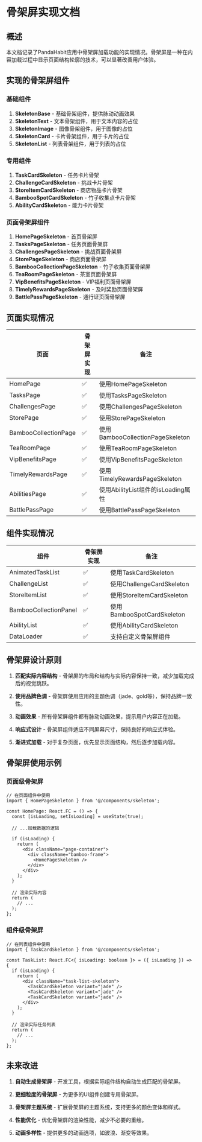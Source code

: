 # 骨架屏实现文档

## 概述

本文档记录了PandaHabit应用中骨架屏加载功能的实现情况。骨架屏是一种在内容加载过程中显示页面结构轮廓的技术，可以显著改善用户体验。

## 实现的骨架屏组件

### 基础组件

1. **SkeletonBase** - 基础骨架组件，提供脉动动画效果
2. **SkeletonText** - 文本骨架组件，用于文本内容的占位
3. **SkeletonImage** - 图像骨架组件，用于图像的占位
4. **SkeletonCard** - 卡片骨架组件，用于卡片的占位
5. **SkeletonList** - 列表骨架组件，用于列表的占位

### 专用组件

1. **TaskCardSkeleton** - 任务卡片骨架
2. **ChallengeCardSkeleton** - 挑战卡片骨架
3. **StoreItemCardSkeleton** - 商店物品卡片骨架
4. **BambooSpotCardSkeleton** - 竹子收集点卡片骨架
5. **AbilityCardSkeleton** - 能力卡片骨架

### 页面骨架屏组件

1. **HomePageSkeleton** - 首页骨架屏
2. **TasksPageSkeleton** - 任务页面骨架屏
3. **ChallengesPageSkeleton** - 挑战页面骨架屏
4. **StorePageSkeleton** - 商店页面骨架屏
5. **BambooCollectionPageSkeleton** - 竹子收集页面骨架屏
6. **TeaRoomPageSkeleton** - 茶室页面骨架屏
7. **VipBenefitsPageSkeleton** - VIP福利页面骨架屏
8. **TimelyRewardsPageSkeleton** - 及时奖励页面骨架屏
9. **BattlePassPageSkeleton** - 通行证页面骨架屏

## 页面实现情况

| 页面 | 骨架屏实现 | 备注 |
|------|------------|------|
| HomePage | ✅ | 使用HomePageSkeleton |
| TasksPage | ✅ | 使用TasksPageSkeleton |
| ChallengesPage | ✅ | 使用ChallengesPageSkeleton |
| StorePage | ✅ | 使用StorePageSkeleton |
| BambooCollectionPage | ✅ | 使用BambooCollectionPageSkeleton |
| TeaRoomPage | ✅ | 使用TeaRoomPageSkeleton |
| VipBenefitsPage | ✅ | 使用VipBenefitsPageSkeleton |
| TimelyRewardsPage | ✅ | 使用TimelyRewardsPageSkeleton |
| AbilitiesPage | ✅ | 使用AbilityList组件的isLoading属性 |
| BattlePassPage | ✅ | 使用BattlePassPageSkeleton |

## 组件实现情况

| 组件 | 骨架屏实现 | 备注 |
|------|------------|------|
| AnimatedTaskList | ✅ | 使用TaskCardSkeleton |
| ChallengeList | ✅ | 使用ChallengeCardSkeleton |
| StoreItemList | ✅ | 使用StoreItemCardSkeleton |
| BambooCollectionPanel | ✅ | 使用BambooSpotCardSkeleton |
| AbilityList | ✅ | 使用AbilityCardSkeleton |
| DataLoader | ✅ | 支持自定义骨架屏组件 |

## 骨架屏设计原则

1. **匹配实际内容结构** - 骨架屏的布局和结构与实际内容保持一致，减少加载完成后的视觉跳跃。

2. **使用品牌色调** - 骨架屏使用应用的主题色调（jade、gold等），保持品牌一致性。

3. **动画效果** - 所有骨架屏组件都有脉动动画效果，提示用户内容正在加载。

4. **响应式设计** - 骨架屏组件适应不同屏幕尺寸，保持良好的响应式体验。

5. **渐进式加载** - 对于复杂页面，优先显示页面结构，然后逐步加载内容。

## 骨架屏使用示例

### 页面级骨架屏

```tsx
// 在页面组件中使用
import { HomePageSkeleton } from '@/components/skeleton';

const HomePage: React.FC = () => {
  const [isLoading, setIsLoading] = useState(true);
  
  // ...加载数据的逻辑
  
  if (isLoading) {
    return (
      <div className="page-container">
        <div className="bamboo-frame">
          <HomePageSkeleton />
        </div>
      </div>
    );
  }
  
  // 渲染实际内容
  return (
    // ...
  );
};
```

### 组件级骨架屏

```tsx
// 在列表组件中使用
import { TaskCardSkeleton } from '@/components/skeleton';

const TaskList: React.FC<{ isLoading: boolean }> = ({ isLoading }) => {
  if (isLoading) {
    return (
      <div className="task-list-skeleton">
        <TaskCardSkeleton variant="jade" />
        <TaskCardSkeleton variant="jade" />
        <TaskCardSkeleton variant="jade" />
      </div>
    );
  }
  
  // 渲染实际任务列表
  return (
    // ...
  );
};
```

## 未来改进

1. **自动生成骨架屏** - 开发工具，根据实际组件结构自动生成匹配的骨架屏。

2. **更细粒度的骨架屏** - 为更多的UI组件创建专用骨架屏。

3. **骨架屏主题系统** - 扩展骨架屏的主题系统，支持更多的颜色变体和样式。

4. **性能优化** - 优化骨架屏的渲染性能，减少不必要的重绘。

5. **动画多样性** - 提供更多的动画选项，如波浪、渐变等效果。

